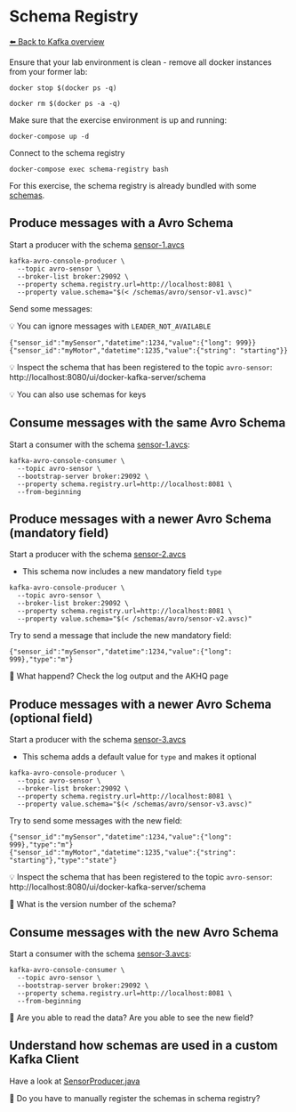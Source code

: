 # Schema Registry

[⬅️ Back to Kafka overview](README.md)

Ensure that your lab environment is clean - remove all docker instances from your former lab:

```
docker stop $(docker ps -q)

docker rm $(docker ps -a -q)
```

Make sure that the exercise environment is up and running:

```
docker-compose up -d
```

Connect to the schema registry

```
docker-compose exec schema-registry bash 
```

For this exercise, the schema registry is already bundled with some [schemas](uc-iot/schemas/avro).

## Produce messages with a Avro Schema

Start a producer with the schema [sensor-1.avcs](uc-iot/schemas/avro/sensor-v1.avsc)

```
kafka-avro-console-producer \
  --topic avro-sensor \
  --broker-list broker:29092 \
  --property schema.registry.url=http://localhost:8081 \
  --property value.schema="$(< /schemas/avro/sensor-v1.avsc)"
```

Send some messages:

💡 You can ignore messages with `LEADER_NOT_AVAILABLE`

```
{"sensor_id":"mySensor","datetime":1234,"value":{"long": 999}}
{"sensor_id":"myMotor","datetime":1235,"value":{"string": "starting"}}
```

💡 Inspect the schema that has been registered to the topic `avro-sensor`: http://localhost:8080/ui/docker-kafka-server/schema

💡 You can also use schemas for keys

## Consume messages with the same Avro Schema

Start a consumer with the schema [sensor-1.avcs](uc-iot/schemas/avro/sensor-v1.avsc):

```
kafka-avro-console-consumer \
  --topic avro-sensor \
  --bootstrap-server broker:29092 \
  --property schema.registry.url=http://localhost:8081 \
  --from-beginning
```

## Produce messages with a newer Avro Schema (mandatory field)

Start a producer with the schema [sensor-2.avcs](uc-iot/schemas/avro/sensor-v2.avsc)

* This schema now includes a new mandatory field `type`

```
kafka-avro-console-producer \
  --topic avro-sensor \
  --broker-list broker:29092 \
  --property schema.registry.url=http://localhost:8081 \
  --property value.schema="$(< /schemas/avro/sensor-v2.avsc)"
```

Try to send a message that include the new mandatory field:

```
{"sensor_id":"mySensor","datetime":1234,"value":{"long": 999},"type":"m"}
```

📝 What happend? Check the log output and the AKHQ page

## Produce messages with a newer Avro Schema (optional field)

Start a producer with the schema [sensor-3.avcs](uc-iot/schemas/avro/sensor-v3.avsc)

* This schema adds a default value for `type` and makes it optional

```
kafka-avro-console-producer \
  --topic avro-sensor \
  --broker-list broker:29092 \
  --property schema.registry.url=http://localhost:8081 \
  --property value.schema="$(< /schemas/avro/sensor-v3.avsc)"
```

Try to send some messages with the new field:

```
{"sensor_id":"mySensor","datetime":1234,"value":{"long": 999},"type":"m"}
{"sensor_id":"myMotor","datetime":1235,"value":{"string": "starting"},"type":"state"}
```

💡 Inspect the schema that has been registered to the topic `avro-sensor`: http://localhost:8080/ui/docker-kafka-server/schema

📝 What is the version number of the schema?

## Consume messages with the new Avro Schema

Start a consumer with the schema [sensor-3.avcs](uc-iot/schemas/avro/sensor-v3.avsc):

```
kafka-avro-console-consumer \
  --topic avro-sensor \
  --bootstrap-server broker:29092 \
  --property schema.registry.url=http://localhost:8081 \
  --from-beginning
```

📝 Are you able to read the data? Are you able to see the new field?

## Understand how schemas are used in a custom Kafka Client

Have a look at [SensorProducer.java](uc-iot/sensor/src/main/java/com/zuehlke/training/kafka/iot/sensor/SensorProducer.java)


📝 Do you have to manually register the schemas in schema registry?
